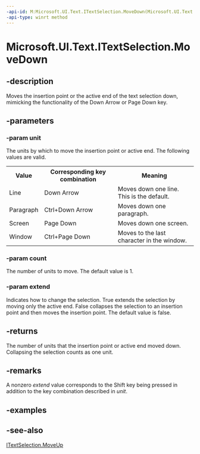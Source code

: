 ```yaml
---
-api-id: M:Microsoft.UI.Text.ITextSelection.MoveDown(Microsoft.UI.Text.TextRangeUnit,System.Int32,System.Boolean)
-api-type: winrt method
---
```


<!-- Method syntax
public int MoveDown(Windows.UI.Text.TextRangeUnit unit, System.Int32 count, System.Boolean extend)
-->

# Microsoft.UI.Text.ITextSelection.MoveDown

## -description
Moves the insertion point or the active end of the text selection down, mimicking the functionality of the Down Arrow or Page Down key.

## -parameters
### -param unit
The units by which to move the insertion point or active end. The following values are valid.<table>
   <tr><th>Value</th><th>Corresponding key combination</th><th>Meaning</th></tr>
   <tr><td>Line</td><td>Down Arrow</td><td>Moves down one line. This is the default.</td></tr>
   <tr><td>Paragraph</td><td>Ctrl+Down Arrow</td><td>Moves down one paragraph.</td></tr>
   <tr><td>Screen</td><td>Page Down</td><td>Moves down one screen.</td></tr>
   <tr><td>Window</td><td>Ctrl+Page Down</td><td>Moves to the last character in the window.</td></tr>
</table>

### -param count
The number of units to move. The default value is 1.

### -param extend
Indicates how to change the selection. True extends the selection by moving only the active end. False collapses the selection to an insertion point and then moves the insertion point. The default value is false.

## -returns
The number of units that the insertion point or active end moved down. Collapsing the selection counts as one unit.

## -remarks
A nonzero *extend* value corresponds to the Shift key being pressed in addition to the key combination described in *unit*.

## -examples

## -see-also
[ITextSelection.MoveUp](itextselection_moveup_1053006026.md)
